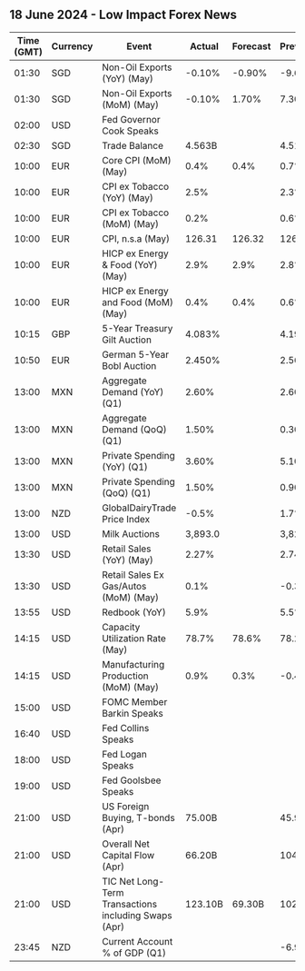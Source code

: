 ## 18 June 2024 - Low Impact Forex News

| Time (GMT) | Currency | Event | Actual | Forecast | Previous |
|------|----------|-------|--------|----------|----------|
| 01:30 | SGD | Non-Oil Exports (YoY) (May) | -0.10% | -0.90% | -9.60% |
| 01:30 | SGD | Non-Oil Exports (MoM) (May) | -0.10% | 1.70% | 7.30% |
| 02:00 | USD | Fed Governor Cook Speaks |  |  |  |
| 02:30 | SGD | Trade Balance | 4.563B |  | 4.516B |
| 10:00 | EUR | Core CPI (MoM) (May) | 0.4% | 0.4% | 0.7% |
| 10:00 | EUR | CPI ex Tobacco (YoY) (May) | 2.5% |  | 2.3% |
| 10:00 | EUR | CPI ex Tobacco (MoM) (May) | 0.2% |  | 0.6% |
| 10:00 | EUR | CPI, n.s.a (May) | 126.31 | 126.32 | 126.04 |
| 10:00 | EUR | HICP ex Energy & Food (YoY) (May) | 2.9% | 2.9% | 2.8% |
| 10:00 | EUR | HICP ex Energy and Food (MoM) (May) | 0.4% | 0.4% | 0.6% |
| 10:15 | GBP | 5-Year Treasury Gilt Auction | 4.083% |  | 4.199% |
| 10:50 | EUR | German 5-Year Bobl Auction | 2.450% |  | 2.560% |
| 13:00 | MXN | Aggregate Demand (YoY) (Q1) | 2.60% |  | 2.60% |
| 13:00 | MXN | Aggregate Demand (QoQ) (Q1) | 1.50% |  | 0.30% |
| 13:00 | MXN | Private Spending (YoY) (Q1) | 3.60% |  | 5.10% |
| 13:00 | MXN | Private Spending (QoQ) (Q1) | 1.50% |  | 0.90% |
| 13:00 | NZD | GlobalDairyTrade Price Index | -0.5% |  | 1.7% |
| 13:00 | USD | Milk Auctions | 3,893.0 |  | 3,824.0 |
| 13:30 | USD | Retail Sales (YoY) (May) | 2.27% |  | 2.74% |
| 13:30 | USD | Retail Sales Ex Gas/Autos (MoM) (May) | 0.1% |  | -0.3% |
| 13:55 | USD | Redbook (YoY) | 5.9% |  | 5.5% |
| 14:15 | USD | Capacity Utilization Rate (May) | 78.7% | 78.6% | 78.2% |
| 14:15 | USD | Manufacturing Production (MoM) (May) | 0.9% | 0.3% | -0.4% |
| 15:00 | USD | FOMC Member Barkin Speaks |  |  |  |
| 16:40 | USD | Fed Collins Speaks |  |  |  |
| 18:00 | USD | Fed Logan Speaks |  |  |  |
| 19:00 | USD | Fed Goolsbee Speaks |  |  |  |
| 21:00 | USD | US Foreign Buying, T-bonds (Apr) | 75.00B |  | 45.90B |
| 21:00 | USD | Overall Net Capital Flow (Apr) | 66.20B |  | 104.20B |
| 21:00 | USD | TIC Net Long-Term Transactions including Swaps (Apr) | 123.10B | 69.30B | 102.60B |
| 23:45 | NZD | Current Account % of GDP (Q1) |  |  | -6.90% |
